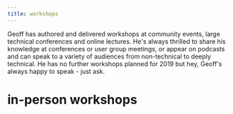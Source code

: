 ```yaml
---
title: workshops
---
```


Geoff has authored and delivered workshops at community events, large technical conferences and online lectures. He's always thrilled to share his knowledge at conferences or user group meetings, or appear on podcasts and can speak to a variety of audiences from non-technical to deeply technical. He has no further workshops planned for 2019 but hey, Geoff's always happy to speak - just ask.

# in-person workshops
